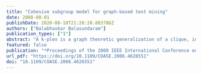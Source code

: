 ```yaml
---
title: "Cohesive subgroup model for graph-based text mining"
date: 2008-08-01
publishDate: 2020-08-10T21:28:28.803786Z
authors: ["Balabhaskar Balasundaram"]
publication_types: ["1"]
abstract: "A k-plex is a graph theoretic generalization of a clique, introduced in social network analysis (SNA) to model tightly knit social subgroups referred to as cohesive subgroups. Clique model was the earliest mathematical model for a cohesive subgroup, but its overly restrictive definition motivated several relaxations including the k-plex model. The models from SNA are suitable, and potentially more realistic cluster models for graph-based clustering and data mining. This article will discuss the applicability of the k-plex model and its advantages compared to the clique model. Some recent developments in integer programming based approaches to identify large k-plexes would be described and the approaches demonstrated on a text mining network."
featured: false
publication: "*Proceedings of the 2008 IEEE International Conference on Automation Science and Engineering (CASE 2008)*"
url_pdf: "https://doi.org/10.1109/COASE.2008.4626551"
doi: "10.1109/COASE.2008.4626551"
---
```


